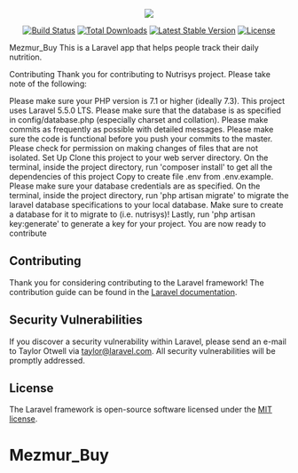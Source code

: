 <p align="center"><img src="https://laravel.com/assets/img/components/logo-laravel.svg"></p>

<p align="center">
<a href="https://travis-ci.org/laravel/framework"><img src="https://travis-ci.org/laravel/framework.svg" alt="Build Status"></a>
<a href="https://packagist.org/packages/laravel/framework"><img src="https://poser.pugx.org/laravel/framework/d/total.svg" alt="Total Downloads"></a>
<a href="https://packagist.org/packages/laravel/framework"><img src="https://poser.pugx.org/laravel/framework/v/stable.svg" alt="Latest Stable Version"></a>
<a href="https://packagist.org/packages/laravel/framework"><img src="https://poser.pugx.org/laravel/framework/license.svg" alt="License"></a>
</p>

Mezmur_Buy
This is a Laravel app that helps people track their daily nutrition.

Contributing
Thank you for contributing to Nutrisys project. Please take note of the following:

Please make sure your PHP version is 7.1 or higher (ideally 7.3). This project uses Laravel 5.5.0 LTS.
Please make sure that the database is as specified in config/database.php (especially charset and collation).
Please make commits as frequently as possible with detailed messages.
Please make sure the code is functional before you push your commits to the master.
Please check for permission on making changes of files that are not isolated.
Set Up
Clone this project to your web server directory.
On the terminal, inside the project directory, run 'composer install' to get all the dependencies of this project
Copy to create file .env from .env.example. Please make sure your database credentials are as specified.
On the terminal, inside the project directory, run 'php artisan migrate' to migrate the laravel database specifications to your local database. Make sure to create a database for it to migrate to (i.e. nutrisys)!
Lastly, run 'php artisan key:generate' to generate a key for your project.
You are now ready to contribute

## Contributing

Thank you for considering contributing to the Laravel framework! The contribution guide can be found in the [Laravel documentation](https://laravel.com/docs/contributions).

## Security Vulnerabilities

If you discover a security vulnerability within Laravel, please send an e-mail to Taylor Otwell via [taylor@laravel.com](mailto:taylor@laravel.com). All security vulnerabilities will be promptly addressed.

## License

The Laravel framework is open-source software licensed under the [MIT license](https://opensource.org/licenses/MIT).
# Mezmur_Buy
